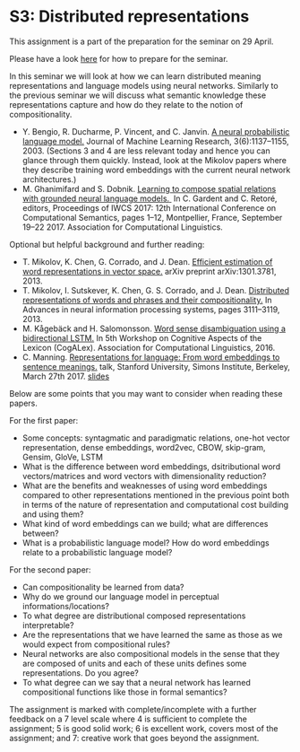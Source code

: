 # S3: Distributed representations

This assignment is a part of the preparation for the seminar on 29 April.

Please have a look [here](https://canvas.gu.se/courses/51974/pages/seminar-assignments-and-discussions) for how to prepare for the seminar.

In this seminar we will look at how we can learn distributed meaning representations and language models using neural networks. Similarly to the previous seminar we will discuss what semantic knowledge these representations capture and how do they relate to the notion of compositionality.

* Y. Bengio, R. Ducharme, P. Vincent, and C. Janvin. [A neural probabilistic language model.](https://www.jmlr.org/papers/volume3/bengio03a/bengio03a.pdf) Journal of Machine Learning Research, 3(6):1137–1155, 2003. (Sections 3 and 4 are less relevant today and hence you can glance through them quickly. Instead, look at the Mikolov papers where they describe training word embeddings with the current neural network architectures.)
* M. Ghanimifard and S. Dobnik. [Learning to compose spatial relations with grounded neural language models.](https://gup.ub.gu.se/publication/257763?lang=en)[ ](https://canvas.gu.se/courses/22914/files/2936161/download?download_frd=1) In C. Gardent and C. Retoré, editors, Proceedings of IWCS 2017: 12th International Conference on Computational Semantics, pages 1–12, Montpellier, France, September 19–22 2017. Association for Computational Linguistics.

Optional but helpful background and further reading:

* T. Mikolov, K. Chen, G. Corrado, and J. Dean. [Efficient estimation of word representations in vector space.](https://arxiv.org/pdf/1301.3781.pdf) arXiv preprint arXiv:1301.3781, 2013.
* T. Mikolov, I. Sutskever, K. Chen, G. S. Corrado, and J. Dean. [Distributed representations of words and phrases and their compositionality.](https://proceedings.neurips.cc/paper/2013/file/9aa42b31882ec039965f3c4923ce901b-Paper.pdf) In Advances in neural information processing systems, pages 3111–3119, 2013.
* M. Kågebäck and H. Salomonsson. [Word sense disambiguation using a bidirectional LSTM.](https://arxiv.org/pdf/1606.03568.pdf) In 5th Workshop on Cognitive Aspects of the Lexicon (CogALex). Association for Computational Linguistics, 2016.
* C. Manning. [Representations for language: From word embeddings to sentence meanings.](https://simons.berkeley.edu/talks/christopher-manning-2017-3-27) talk, Stanford University, Simons Institute, Berkeley, March 27th 2017. [slides](https://simons.berkeley.edu/sites/default/files/docs/6449/christophermanning.pdf)

Below are some points that you may want to consider when reading these papers.

For the first paper:

* Some concepts: syntagmatic and paradigmatic relations, one-hot vector representation, dense embeddings, word2vec, CBOW, skip-gram, Gensim, GloVe, LSTM
* What is the difference between word embeddings, dsitributional word vectors/matrices and word vectors with dimensionality reduction?
* What are the benefits and weaknesses of using word embeddings compared to other representations mentioned in the previous point both in terms of the nature of representation and computational cost building and using them?
* What kind of word embeddings can we build; what are differences between?
* What is a probabilistic language model? How do word embeddings relate to a probabilistic language model?

For the second paper:

* Can compositionality be learned from data?
* Why do we ground our language model in perceptual informations/locations?
* To what degree are distributional composed representations interpretable?
* Are the representations that we have learned the same as those as we would expect from compositional rules?
* Neural networks are also compositional models in the sense that they are composed of units and each of these units defines some representations. Do you agree?
* To what degree can we say that a neural network has learned compositional functions like those in formal semantics?

The assignment is marked with complete/incomplete with a further feedback on a 7 level scale where 4 is sufficient to complete the assignment; 5 is good solid work; 6 is excellent work, covers most of the assignment; and 7: creative work that goes beyond the assignment.